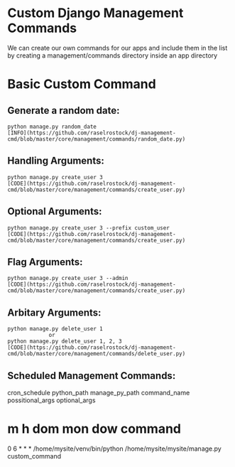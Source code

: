 Custom Django Management Commands
==================================

We can create our own commands for our apps and include them in the list by creating a management/commands directory inside an app directory

Basic Custom Command
====================

Generate a random date:
-----------------------
    python manage.py random_date
    [INFO](https://github.com/raselrostock/dj-management-cmd/blob/master/core/management/commands/random_date.py)

Handling Arguments:
-------------------
    python manage.py create_user 3
    [CODE](https://github.com/raselrostock/dj-management-cmd/blob/master/core/management/commands/create_user.py)


Optional Arguments:
-------------------
    python manage.py create_user 3 --prefix custom_user
    [CODE](https://github.com/raselrostock/dj-management-cmd/blob/master/core/management/commands/create_user.py)

Flag Arguments:
-------------------
    python manage.py create_user 3 --admin
    [CODE](https://github.com/raselrostock/dj-management-cmd/blob/master/core/management/commands/create_user.py)


Arbitary Arguments:
-------------------
    python manage.py delete_user 1
                 or
    python manage.py delete_user 1, 2, 3
    [CODE](https://github.com/raselrostock/dj-management-cmd/blob/master/core/management/commands/delete_user.py)


Scheduled Management Commands:
------------------------------

cron_schedule python_path manage_py_path command_name possitional_args optional_args

# m h  dom mon dow   command
0 6 * * * /home/mysite/venv/bin/python /home/mysite/mysite/manage.py custom_command
